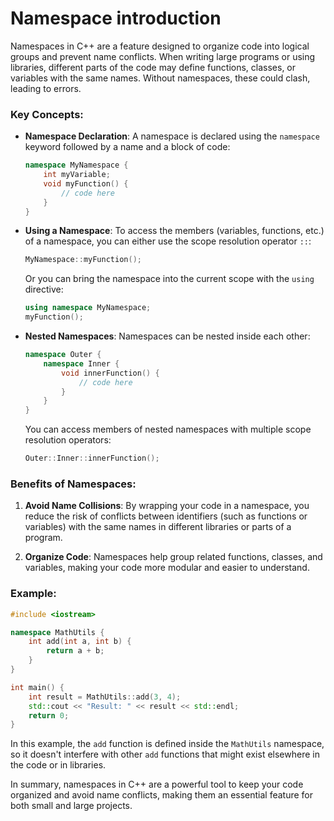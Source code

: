 # Namespace introduction

Namespaces in C++ are a feature designed to organize code into logical groups and prevent name conflicts. When writing large programs or using libraries, different parts of the code may define functions, classes, or variables with the same names. Without namespaces, these could clash, leading to errors.

### Key Concepts:

- **Namespace Declaration**: A namespace is declared using the `namespace` keyword followed by a name and a block of code:
  ```cpp
  namespace MyNamespace {
      int myVariable;
      void myFunction() {
          // code here
      }
  }
  ```

- **Using a Namespace**: To access the members (variables, functions, etc.) of a namespace, you can either use the scope resolution operator `::`:
  ```cpp
  MyNamespace::myFunction();
  ```

  Or you can bring the namespace into the current scope with the `using` directive:
  ```cpp
  using namespace MyNamespace;
  myFunction();
  ```

- **Nested Namespaces**: Namespaces can be nested inside each other:
  ```cpp
  namespace Outer {
      namespace Inner {
          void innerFunction() {
              // code here
          }
      }
  }
  ```

  You can access members of nested namespaces with multiple scope resolution operators:
  ```cpp
  Outer::Inner::innerFunction();
  ```

### Benefits of Namespaces:

1. **Avoid Name Collisions**: By wrapping your code in a namespace, you reduce the risk of conflicts between identifiers (such as functions or variables) with the same names in different libraries or parts of a program.

2. **Organize Code**: Namespaces help group related functions, classes, and variables, making your code more modular and easier to understand.

### Example:
```cpp
#include <iostream>

namespace MathUtils {
    int add(int a, int b) {
        return a + b;
    }
}

int main() {
    int result = MathUtils::add(3, 4);
    std::cout << "Result: " << result << std::endl;
    return 0;
}
```
In this example, the `add` function is defined inside the `MathUtils` namespace, so it doesn't interfere with other `add` functions that might exist elsewhere in the code or in libraries.

In summary, namespaces in C++ are a powerful tool to keep your code organized and avoid name conflicts, making them an essential feature for both small and large projects.